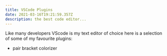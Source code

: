 ```yaml
---
title: VSCode Plugins
date: 2021-03-16T19:21:59.357Z
description: the best code editor...
---
```

Like many developers VScode is my text editor of choice here is a selection of some of my favourite plugins:

- pair bracket colorizer